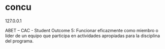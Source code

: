 # concu

127.0.0.1

ABET – CAC - Student Outcome 5: Funcionar eficazmente como miembro o líder de un equipo que participa en actividades apropiadas para la disciplina del programa.
